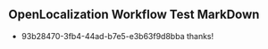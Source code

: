 ## OpenLocalization Workflow Test MarkDown
* 93b28470-3fb4-44ad-b7e5-e3b63f9d8bba thanks!

<!--HONumber=Aug16_HO4-->


